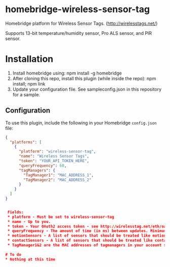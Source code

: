 # homebridge-wireless-sensor-tag
 
Homebridge platform for Wireless Sensor Tags. (http://wirelesstags.net/)

Supports 13-bit temperature/humidity sensor, Pro ALS sensor, and PIR sensor.
 
# Installation

1. Install homebridge using: npm install -g homebridge
2. After cloning this repo, install this plugin (while inside the repo): npm install; npm link
3. Update your configuration file. See sampleconfig.json in this repository for a sample. 
 

## Configuration

To use this plugin, include the following in your Homebridge `config.json` file:

```json
{
  "platforms": [
    {
      "platform": "wireless-sensor-tag",
      "name": "Wireless Sensor Tags",
      "token": "YOUR_API_TOKEN_HERE",
      "queryFrequency": 60,
      "tagManagers": {
        "TagManager1": "MAC_ADDRESS_1",
        "TagManager2": "MAC_ADDRESS_2"
      }
    }
  ]
}


 Fields:
 * platform - Must be set to wireless-sensor-tag
 * name - Up to you. 
 * token - Your OAuth2 access token - see http://wirelesstag.net/eth/oauth2_apps.html 
 * queryFrequency - The amount of time (in ms) between updates. Minimum value is 5000; default is 20000.
 * motionSensors - A list of sensors that should be treated like motion sensors in addition to temperature/humidity.
 * contactSensors - A list of sensors that should be treated like contact (open/close) sensors in addition to temperature/humidity. For the Pro ALS sensor, the "too bright" light state signifies "open" while "normal"/"too dark" signifies "closed"; for all other sensors, the "opened" and "closed" event states are used.
 * TagManager1&2 are the MAC addresses of tagmanagers in your account so the plugin can account for all of your tags instead of just the active tagmanager by default.
 
# To do
* Nothing at this time
